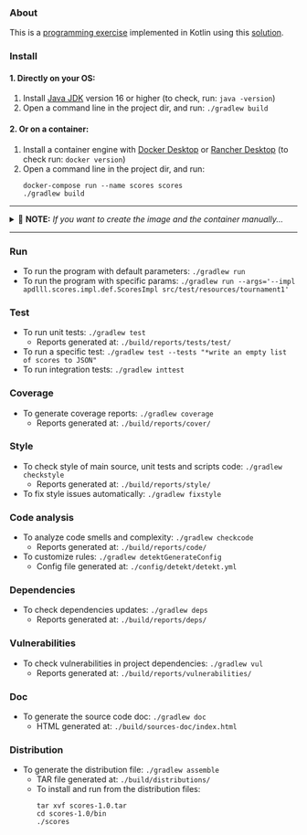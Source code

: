 ### About
This is a [programming exercise](doc/exercise.md) implemented in Kotlin using this [solution](doc/solution.md).

### Install 
#### 1. Directly on your OS:
1. Install [Java JDK](https://adoptopenjdk.net) version 16 or higher (to check, run: `java -version`)
2. Open a command line in the project dir, and run: `./gradlew build`
#### 2. Or on a container:
1. Install a container engine with [Docker Desktop](https://docs.docker.com/get-docker/) or [Rancher Desktop](https://rancherdesktop.io/) (to check run: `docker version`)
2. Open a command line in the project dir, and run:
   ```shell
   docker-compose run --name scores scores
   ./gradlew build
   ```
---
<details>
  <summary>📝️️️️ <b>NOTE:</b> <i>If you want to create the image and the container manually...</i></summary>

```shell
docker build -t scores .
docker run --name scores -it -v `pwd`/src:/app/src:ro -v `pwd`/build:/app/build:rw scores sh
```
* To start an exited container: `docker start -ai scores`
* To delete the container: `docker rm scores`
* To delete the image: `docker image rm scores`
* The `src` folder is shared so changes in the source code made on the host OS can be compiled and run in the container
* The `build` folder is shared so all reports and binaries generated from the container are also available in the host OS 
</details>

---
    
### Run
* To run the program with default parameters: `./gradlew run`
* To run the program with specific params: `./gradlew run --args='--impl apdlll.scores.impl.def.ScoresImpl src/test/resources/tournament1'`

### Test
* To run unit tests: `./gradlew test`
  * Reports generated at: `./build/reports/tests/test/`
* To run a specific test: `./gradlew test --tests "*write an empty list of scores to JSON"`    
* To run integration tests: `./gradlew inttest`

### Coverage
* To generate coverage reports: `./gradlew coverage`
  * Reports generated at: `./build/reports/cover/`

### Style
* To check style of main source, unit tests and scripts code: `./gradlew checkstyle`
  * Reports generated at: `./build/reports/style/`
* To fix style issues automatically: `./gradlew fixstyle`

### Code analysis
* To analyze code smells and complexity: `./gradlew checkcode`
  * Reports generated at: `./build/reports/code/`
* To customize rules: `./gradlew detektGenerateConfig`
  * Config file generated at: `./config/detekt/detekt.yml`

### Dependencies
* To check dependencies updates: `./gradlew deps`
  * Reports generated at: `./build/reports/deps/`

### Vulnerabilities
* To check vulnerabilities in project dependencies: `./gradlew vul`
  * Reports generated at: `./build/reports/vulnerabilities/`

### Doc
* To generate the source code doc: `./gradlew doc`
  * HTML generated at: `./build/sources-doc/index.html`

### Distribution
* To generate the distribution file: `./gradlew assemble`
  * TAR file generated at: `./build/distributions/`
  * To install and run from the distribution files:
    ```shell
    tar xvf scores-1.0.tar 
    cd scores-1.0/bin
    ./scores
    ```

